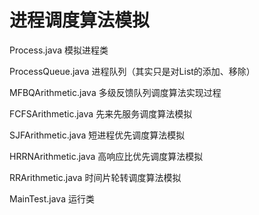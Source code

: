 # 进程调度算法模拟

Process.java
模拟进程类

ProcessQueue.java
进程队列（其实只是对List的添加、移除）

MFBQArithmetic.java
多级反馈队列调度算法实现过程

FCFSArithmetic.java
先来先服务调度算法模拟

SJFArithmetic.java
短进程优先调度算法模拟

HRRNArithmetic.java
高响应比优先调度算法模拟

RRArithmetic.java
时间片轮转调度算法模拟

MainTest.java
运行类
